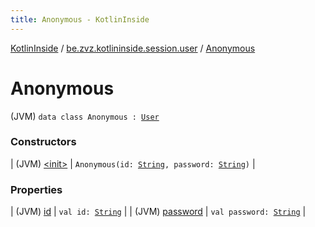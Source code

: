 ```yaml
---
title: Anonymous - KotlinInside
---
```


[KotlinInside](../../index.html) / [be.zvz.kotlininside.session.user](../index.html) / [Anonymous](./index.html)

# Anonymous

(JVM) `data class Anonymous : `[`User`](../-user/index.html)

### Constructors

| (JVM) [&lt;init&gt;](-init-.html) | `Anonymous(id: `[`String`](https://kotlinlang.org/api/latest/jvm/stdlib/kotlin/-string/index.html)`, password: `[`String`](https://kotlinlang.org/api/latest/jvm/stdlib/kotlin/-string/index.html)`)` |

### Properties

| (JVM) [id](id.html) | `val id: `[`String`](https://kotlinlang.org/api/latest/jvm/stdlib/kotlin/-string/index.html) |
| (JVM) [password](password.html) | `val password: `[`String`](https://kotlinlang.org/api/latest/jvm/stdlib/kotlin/-string/index.html) |

